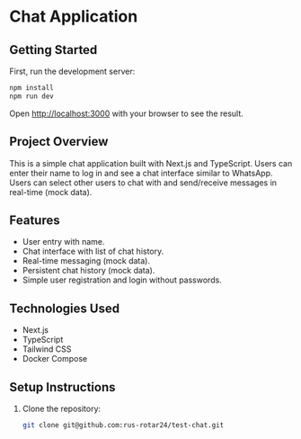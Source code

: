 # Chat Application

## Getting Started

First, run the development server:

```bash
npm install
npm run dev
```

Open [http://localhost:3000](http://localhost:3000) with your browser to see the result.

## Project Overview
This is a simple chat application built with Next.js and TypeScript. Users can enter their name to log in and see a chat interface similar to WhatsApp. Users can select other users to chat with and send/receive messages in real-time (mock data).

## Features
- User entry with name.
- Chat interface with list of chat history.
- Real-time messaging (mock data).
- Persistent chat history (mock data).
- Simple user registration and login without passwords.

## Technologies Used
- Next.js
- TypeScript
- Tailwind CSS
- Docker Compose

## Setup Instructions
1. Clone the repository:
   ```bash
   git clone git@github.com:rus-rotar24/test-chat.git